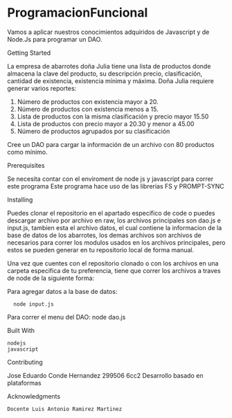 # ProgramacionFuncional

Vamos a aplicar nuestros conocimientos adquiridos de Javascript y  de Node.Js para programar un DAO.

Getting Started

La empresa de abarrotes doña Julia tiene una lista de productos donde almacena la clave del producto, su descripción precio, clasificación, cantidad de existencia, existencia mínima y máxima. Doña Julia requiere generar varios reportes:

1) Número de productos con existencia mayor a 20.
2) Número de productos con existencia menos a 15.
3) Lista de productos con la misma clasificación y precio mayor 15.50
4) Lista de productos con precio mayor a 20.30 y menor a 45.00
5) Número de productos agrupados por su clasificación

Cree un DAO para cargar la información de un archivo con 80 productos como mínimo.

Prerequisites

Se necesita contar con el enviroment de node js y javascript para correr este programa
Este programa hace uso de las librerias FS y PROMPT-SYNC

Installing

Puedes clonar el repositorio en el apartado especifico de code o puedes descargar archivo por archivo en raw, los archivos principales son dao.js e input.js, tambien esta el archivo datos, el cual contiene la informacion de la base de datos de los abarrotes, los demas archivos son archivos de necesarios para correr los modulos usados en los archivos principales, pero estos se pueden generar en tu repositorio local de forma manual.

Una vez que cuentes con el repositorio clonado o con los archivos en una carpeta especifica de tu preferencia, tiene que correr los archivos a traves de node de la siguiente forma:

Para agregar datos a la base de datos:

      node input.js

Para correr el menu del DAO:
      node dao.js
      
Built With

    nodejs
    javascript

Contributing

Jose Eduardo Conde Hernandez 299506 
6cc2
Desarrollo basado en plataformas 

Acknowledgments

    Docente Luis Antonio Ramirez Martinez

